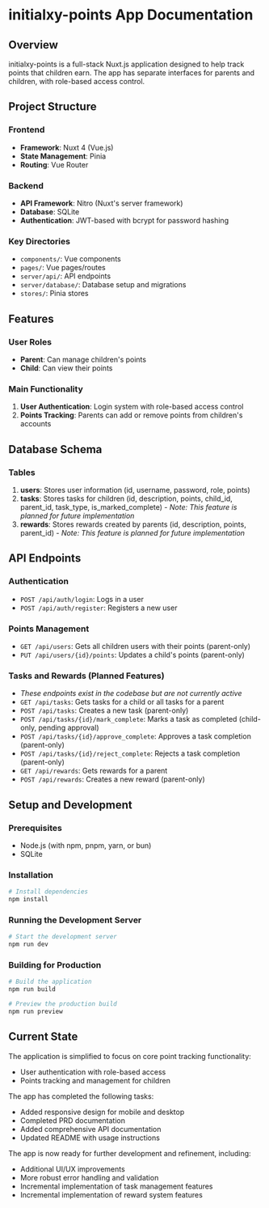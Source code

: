 # initialxy-points App Documentation

## Overview
initialxy-points is a full-stack Nuxt.js application designed to help track points that children earn. The app has separate interfaces for parents and children, with role-based access control.

## Project Structure

### Frontend
- **Framework**: Nuxt 4 (Vue.js)
- **State Management**: Pinia
- **Routing**: Vue Router

### Backend
- **API Framework**: Nitro (Nuxt's server framework)
- **Database**: SQLite
- **Authentication**: JWT-based with bcrypt for password hashing

### Key Directories
- `components/`: Vue components
- `pages/`: Vue pages/routes
- `server/api/`: API endpoints
- `server/database/`: Database setup and migrations
- `stores/`: Pinia stores

## Features

### User Roles
- **Parent**: Can manage children's points
- **Child**: Can view their points

### Main Functionality
1. **User Authentication**: Login system with role-based access control
2. **Points Tracking**: Parents can add or remove points from children's accounts

## Database Schema

### Tables
1. **users**: Stores user information (id, username, password, role, points)
2. **tasks**: Stores tasks for children (id, description, points, child_id, parent_id, task_type, is_marked_complete) - *Note: This feature is planned for future implementation*
3. **rewards**: Stores rewards created by parents (id, description, points, parent_id) - *Note: This feature is planned for future implementation*

## API Endpoints

### Authentication
- `POST /api/auth/login`: Logs in a user
- `POST /api/auth/register`: Registers a new user

### Points Management
- `GET /api/users`: Gets all children users with their points (parent-only)
- `PUT /api/users/{id}/points`: Updates a child's points (parent-only)

### Tasks and Rewards (Planned Features)
- *These endpoints exist in the codebase but are not currently active*
- `GET /api/tasks`: Gets tasks for a child or all tasks for a parent
- `POST /api/tasks`: Creates a new task (parent-only)
- `POST /api/tasks/{id}/mark_complete`: Marks a task as completed (child-only, pending approval)
- `POST /api/tasks/{id}/approve_complete`: Approves a task completion (parent-only)
- `POST /api/tasks/{id}/reject_complete`: Rejects a task completion (parent-only)
- `GET /api/rewards`: Gets rewards for a parent
- `POST /api/rewards`: Creates a new reward (parent-only)

## Setup and Development

### Prerequisites
- Node.js (with npm, pnpm, yarn, or bun)
- SQLite

### Installation
```bash
# Install dependencies
npm install
```

### Running the Development Server
```bash
# Start the development server
npm run dev
```

### Building for Production
```bash
# Build the application
npm run build

# Preview the production build
npm run preview
```

## Current State
The application is simplified to focus on core point tracking functionality:
- User authentication with role-based access
- Points tracking and management for children

The app has completed the following tasks:
- Added responsive design for mobile and desktop
- Completed PRD documentation
- Added comprehensive API documentation
- Updated README with usage instructions

The app is now ready for further development and refinement, including:
- Additional UI/UX improvements
- More robust error handling and validation
- Incremental implementation of task management features
- Incremental implementation of reward system features
